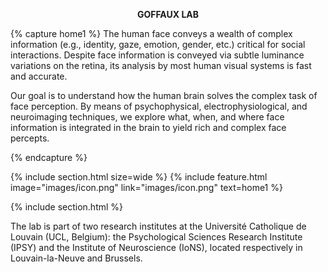 ---
---
<p style="text-align:center"> <b> GOFFAUX LAB </b> </p>

{% capture home1 %}
The human face conveys a wealth of complex information (e.g., identity, gaze, emotion, gender, etc.) critical for social interactions. Despite face information is conveyed via subtle luminance variations on the retina, its analysis by most human visual systems is fast and accurate. 
<p> Our goal is to understand how the human brain solves the complex task of face perception. By means of psychophysical, electrophysiological, and neuroimaging techniques, we explore what, when, and where face information is integrated in the brain to yield rich and complex face percepts. </p>
{% endcapture %}

{% include section.html
  size=wide %}
{%
  include feature.html
  image="images/icon.png"
  link="images/icon.png"
  text=home1
%}

{% include section.html %} 
<p> The lab is part of two research institutes at the Université Catholique de Louvain (UCL, Belgium): the Psychological Sciences Research Institute (IPSY) and the Institute of Neuroscience (IoNS), located respectively in Louvain-la-Neuve and Brussels. </p>
